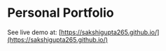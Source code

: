# Personal Portfolio
See live demo at: [https://sakshigupta265.github.io/](https://sakshigupta265.github.io/)
